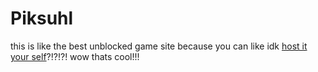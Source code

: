 # Piksuhl

this is like the best unblocked game site because you can like idk [host it your self](https://github.com/piksuhl/piksuhl.github.io/blob/main/hostyourself.md)?!?!?! wow thats cool!!!

